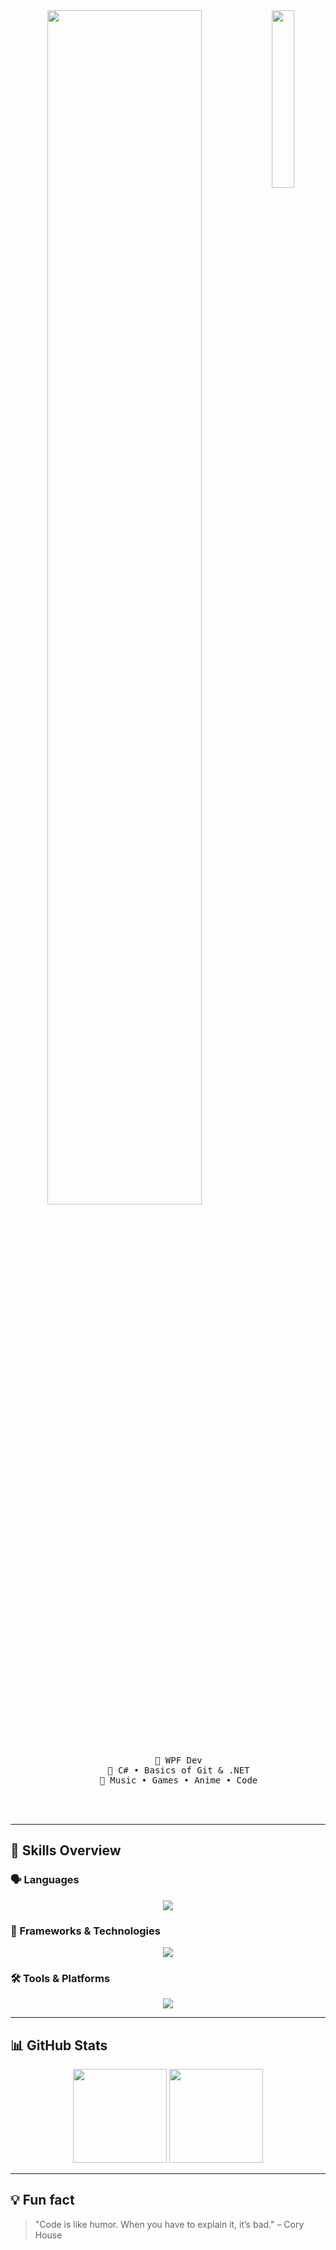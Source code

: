 <div align="center"> 
  <img src="https://sun9-40.userapi.com/impg/Cf8QYhAFqIH5rufy4SFX5qrBOzKG9g3T1vRiCQ/47P6M3MwNH4.jpg?size=721x1033&quality=95&sign=018da2106a83abaff511b0e33ba9409f&type=album" width="27%" align="right" style="border-radius: 15px;" />
  <img src="https://readme-typing-svg.demolab.com?font=Roboto+Slab&pause=1000&color=c5e3ae&center=true&random=false&width=435&lines=.NET+Developer" width="70%" />
  
  <br><br>

  <pre>
    💼 WPF Dev
    📖 C# • Basics of Git & .NET
    🐾 Music • Games • Anime • Code
</pre>

</pre>

<br><br>

</div>

---

## 🧠 Skills Overview

### 🗣️ Languages

<p align="center">
  <img src="https://skillicons.dev/icons?i=cs,html,css,js" />
</p>

### 🧩 Frameworks & Technologies

<p align="center">
  <img src="https://skillicons.dev/icons?i=dotnet" />
</p>

### 🛠️ Tools & Platforms

<p align="center">
  <img src="https://skillicons.dev/icons?i=git,github,vscode,visualstudio,mongodb" />
</p>

---

## 📊 GitHub Stats

<p align="center">
  <img height="150em" src="https://github-readme-stats.vercel.app/api?username=0xfa11b4c&show_icons=true&theme=graywhite&hide_border=true" />
  <img height="150em" src="https://github-readme-stats.vercel.app/api/top-langs/?username=0xfa11b4c&layout=compact&theme=graywhite&hide_border=true" />
</p>

---

## 💡 Fun fact

> "Code is like humor. When you have to explain it, it’s bad." – Cory House
